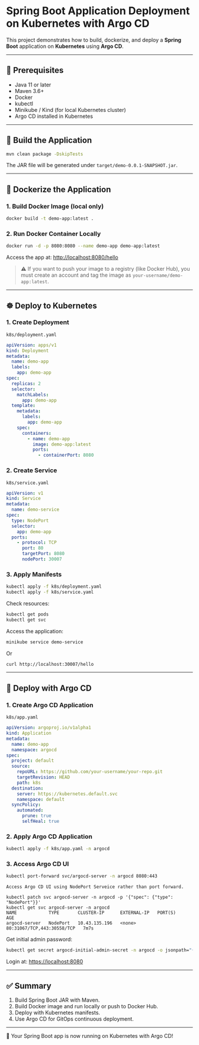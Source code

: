 # Spring Boot Application Deployment on Kubernetes with Argo CD

This project demonstrates how to build, dockerize, and deploy a **Spring Boot** application on **Kubernetes** using **Argo CD**.

---

## 📌 Prerequisites
- Java 11 or later
- Maven 3.6+
- Docker
- kubectl
- Minikube / Kind (for local Kubernetes cluster)
- Argo CD installed in Kubernetes

---

## 🚀 Build the Application
```bash
mvn clean package -DskipTests
```
The JAR file will be generated under `target/demo-0.0.1-SNAPSHOT.jar`.

---

## 🐳 Dockerize the Application

### 1. Build Docker Image (local only)
```bash
docker build -t demo-app:latest .
```

### 2. Run Docker Container Locally
```bash
docker run -d -p 8080:8080 --name demo-app demo-app:latest
```
Access the app at: [http://localhost:8080/hello](http://localhost:8080/hello)

> ⚠️ If you want to push your image to a registry (like Docker Hub), you must create an account and tag the image as `your-username/demo-app:latest`.

---

## ☸️ Deploy to Kubernetes

### 1. Create Deployment
`k8s/deployment.yaml`
```yaml
apiVersion: apps/v1
kind: Deployment
metadata:
  name: demo-app
  labels:
    app: demo-app
spec:
  replicas: 2
  selector:
    matchLabels:
      app: demo-app
  template:
    metadata:
      labels:
        app: demo-app
    spec:
      containers:
        - name: demo-app
          image: demo-app:latest
          ports:
            - containerPort: 8080
```

### 2. Create Service
`k8s/service.yaml`
```yaml
apiVersion: v1
kind: Service
metadata:
  name: demo-service
spec:
  type: NodePort
  selector:
    app: demo-app
  ports:
    - protocol: TCP
      port: 80
      targetPort: 8080
      nodePort: 30007
```

### 3. Apply Manifests
```bash
kubectl apply -f k8s/deployment.yaml
kubectl apply -f k8s/service.yaml
```

Check resources:
```bash
kubectl get pods
kubectl get svc
```

Access the application:
```bash
minikube service demo-service
```
Or
```bash
curl http://localhost:30007/hello
```

---

## 🔄 Deploy with Argo CD

### 1. Create Argo CD Application
`k8s/app.yaml`
```yaml
apiVersion: argoproj.io/v1alpha1
kind: Application
metadata:
  name: demo-app
  namespace: argocd
spec:
  project: default
  source:
    repoURL: https://github.com/your-username/your-repo.git
    targetRevision: HEAD
    path: k8s
  destination:
    server: https://kubernetes.default.svc
    namespace: default
  syncPolicy:
    automated:
      prune: true
      selfHeal: true
```

### 2. Apply Argo CD Application
```bash
kubectl apply -f k8s/app.yaml -n argocd
```

### 3. Access Argo CD UI
```bash
kubectl port-forward svc/argocd-server -n argocd 8080:443
```


```
Access Argo CD UI using NodePort Serveice rather than port forward.

kubectl patch svc argocd-server -n argocd -p '{"spec": {"type": "NodePort"}}'
kubectl get svc argocd-server -n argocd
NAME            TYPE       CLUSTER-IP      EXTERNAL-IP   PORT(S)                      AGE
argocd-server   NodePort   10.43.135.196   <none>        80:31067/TCP,443:30558/TCP   7m7s
```

Get initial admin password:
```bash
kubectl get secret argocd-initial-admin-secret -n argocd -o jsonpath="{.data.password}" | base64 -d
```


Login at: [https://localhost:8080](https://localhost:8080)

---

## ✅ Summary
1. Build Spring Boot JAR with Maven.
2. Build Docker image and run locally or push to Docker Hub.
3. Deploy with Kubernetes manifests.
4. Use Argo CD for GitOps continuous deployment.

---

🎉 Your Spring Boot app is now running on Kubernetes with Argo CD!
